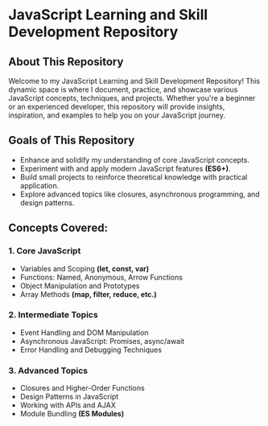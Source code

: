 # JavaScript Learning and Skill Development Repository

## About This Repository
Welcome to my JavaScript Learning and Skill Development Repository! This dynamic space is where I document, practice, and showcase various JavaScript concepts, techniques, and projects. Whether you're a beginner or an experienced developer, this repository will provide insights, inspiration, and examples to help you on your JavaScript journey.

## Goals of This Repository
- Enhance and solidify my understanding of core JavaScript concepts.
- Experiment with and apply modern JavaScript features **(ES6+)**.
- Build small projects to reinforce theoretical knowledge with practical application.
- Explore advanced topics like closures, asynchronous programming, and design patterns.


## Concepts Covered:
### 1. Core JavaScript
- Variables and Scoping **(let, const, var)**
- Functions: Named, Anonymous, Arrow Functions
- Object Manipulation and Prototypes
- Array Methods **(map, filter, reduce, etc.)**

### 2. Intermediate Topics
- Event Handling and DOM Manipulation
- Asynchronous JavaScript: Promises, async/await
- Error Handling and Debugging Techniques

### 3. Advanced Topics
- Closures and Higher-Order Functions
- Design Patterns in JavaScript
- Working with APIs and AJAX
- Module Bundling **(ES Modules)**

